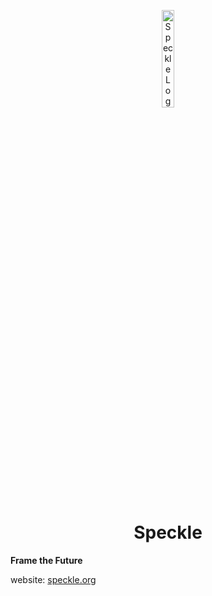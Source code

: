 <p align="center">
    <img src="https://speckle-org.github.io/.assets/image/logo/speckle-logo.png" width="20%" height="20%" alt="Speckle Logo">
</p>
<h1 align='center' style='border-bottom: none;'>Speckle</h1>

**Frame the Future**

website: [speckle.org](https://www.speckle.org)